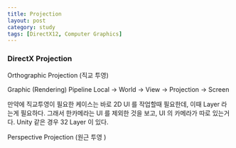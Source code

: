 ```yaml
---
title: Projection
layout: post
category: study
tags: [DirectX12, Computer Graphics]
---
```


### DirectX Projection

Orthographic Projection (직교 투영)

Graphic (Rendering) Pipeline
Local -> World -> View -> Projection -> Screen

만약에 직교투영이 필요한 케이스는 바로 2D UI 를 작업할때 필요한데, 이때 Layer 라는게 필요하다.
그래서 한카메라는 UI 를 제외한 것을 보고, UI 의 카메라가 따로 있는거다.
Unity 같은 경우 32 Layer 이 있다.


Perspective Projection (원근 투영 )